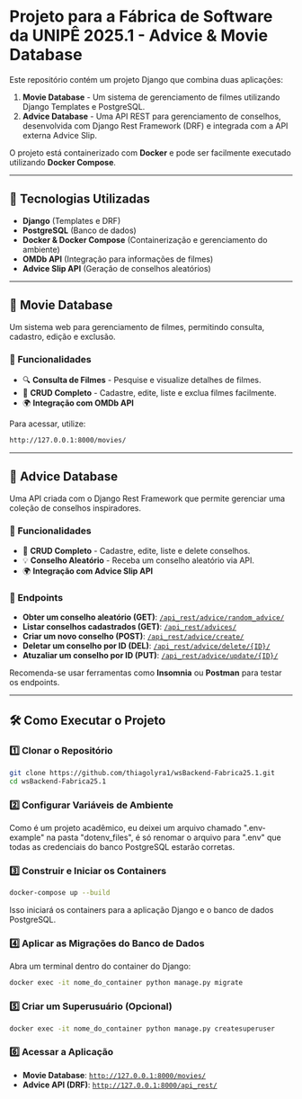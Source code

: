 # Projeto para a Fábrica de Software da UNIPÊ 2025.1 -  Advice & Movie Database

Este repositório contém um projeto Django que combina duas aplicações:

1. **Movie Database** - Um sistema de gerenciamento de filmes utilizando Django Templates e PostgreSQL.
2. **Advice Database** - Uma API REST para gerenciamento de conselhos, desenvolvida com Django Rest Framework (DRF) e integrada com a API externa Advice Slip.

O projeto está containerizado com **Docker** e pode ser facilmente executado utilizando **Docker Compose**.

---

## 🚀 Tecnologias Utilizadas

- **Django** (Templates e DRF)
- **PostgreSQL** (Banco de dados)
- **Docker & Docker Compose** (Containerização e gerenciamento do ambiente)
- **OMDb API** (Integração para informações de filmes)
- **Advice Slip API** (Geração de conselhos aleatórios)

---

## 🎥 Movie Database

Um sistema web para gerenciamento de filmes, permitindo consulta, cadastro, edição e exclusão.

### 🔗 Funcionalidades
- 🔍 **Consulta de Filmes** - Pesquise e visualize detalhes de filmes.
- 📄 **CRUD Completo** - Cadastre, edite, liste e exclua filmes facilmente.
- 🌍 **Integração com OMDb API**

Para acessar, utilize:
```bash
http://127.0.0.1:8000/movies/
```

---

## 💬 Advice Database

Uma API criada com o Django Rest Framework que permite gerenciar uma coleção de conselhos inspiradores.

### 🔗 Funcionalidades
- 📄 **CRUD Completo** - Cadastre, edite, liste e delete conselhos.
- 💡 **Conselho Aleatório** - Receba um conselho aleatório via API.
- 🌍 **Integração com Advice Slip API**

### 📌 Endpoints
- **Obter um conselho aleatório (GET)**: [`/api_rest/advice/random_advice/`](http://127.0.0.1:8000/api_rest/advice/random_advice/)
- **Listar conselhos cadastrados (GET)**: [`/api_rest/advices/`](http://127.0.0.1:8000/api_rest/advices/)
- **Criar um novo conselho (POST)**: [`/api_rest/advice/create/`](http://127.0.0.1:8000/api_rest/advice/create/)
- **Deletar um conselho por ID (DEL)**: [`/api_rest/advice/delete/{ID}/`](http://127.0.0.1:8000/api_rest/advice/delete/{ID}/)
- **Atuzaliar um conselho por ID (PUT)**: [`/api_rest/advice/update/{ID}/`](http://127.0.0.1:8000/api_rest/advice/update/{ID}/)

Recomenda-se usar ferramentas como **Insomnia** ou **Postman** para testar os endpoints.

---

## 🛠 Como Executar o Projeto

### 1️⃣ Clonar o Repositório
```bash
git clone https://github.com/thiagolyra1/wsBackend-Fabrica25.1.git
cd wsBackend-Fabrica25.1
```

### 2️⃣ Configurar Variáveis de Ambiente
Como é um projeto acadêmico, eu deixei um arquivo chamado ".env-example" na pasta "dotenv_files", é só renomar o arquivo para ".env" que todas as credenciais do banco PostgreSQL estarão corretas.


### 3️⃣ Construir e Iniciar os Containers
```bash
docker-compose up --build
```
Isso iniciará os containers para a aplicação Django e o banco de dados PostgreSQL.

### 4️⃣ Aplicar as Migrações do Banco de Dados
Abra um terminal dentro do container do Django:
```bash
docker exec -it nome_do_container python manage.py migrate
```

### 5️⃣ Criar um Superusuário (Opcional)
```bash
docker exec -it nome_do_container python manage.py createsuperuser
```

### 6️⃣ Acessar a Aplicação
- **Movie Database**: [`http://127.0.0.1:8000/movies/`](http://127.0.0.1:8000/movies/)
- **Advice API (DRF)**: [`http://127.0.0.1:8000/api_rest/`](http://127.0.0.1:8000/api_rest/)